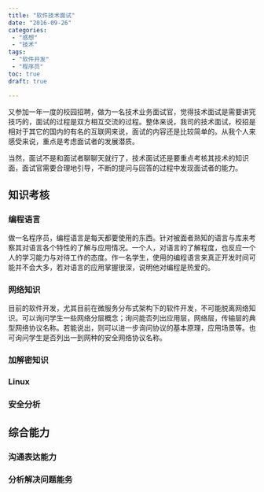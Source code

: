 ```yaml
---
title: "软件技术面试"
date: "2016-09-26"
categories:
 - "感想"
 - "技术"
tags:
 - "软件开发"
 - "程序员"
toc: true
draft: true

---
```


又参加一年一度的校园招聘，做为一名技术业务面试官，觉得技术面试是需要讲究技巧的，面试的过程是双方相互交流的过程。整体来说，我司的技术面试，校招是相对于其它的国内的有名的互联网来说，面试的内容还是比较简单的。从我个人来感受来说，重点是考虑面试者的发展潜质。

当然，面试不是和面试者聊聊天就行了，技术面试还是要重点考核其技术的知识面，面试官需要合理地引导，不断的提问与回答的过程中发现面试者的能力。

## 知识考核

### 编程语言

做一名程序员，编程语言是每天都要使用的东西。针对被面者熟知的语言与库来考察其对语言各个特性的了解与应用情况。一个人，对语言的了解程度，也反应一个人的学习能力与对待工作的态度。作一名学生，使用的编程语言来真正开发时间可能并不会大多，若对语言的应用掌握很深，说明他对编程是热爱的。

### 网络知识

目前的软件开发，尤其目前在微服务分布式架构下的软件开发，不可能脱离网络知识。可以询问学生一些网络分层概念；询问能否列出应用层，网络层，传输层的典型网络协议名称。若能说出，则可以进一步询问协议的基本原理，应用场景等。也可询问学生是否列出一到网种的安全网络协议名称。

### 加解密知识


### Linux


### 安全分析


## 综合能力

### 沟通表达能力

### 分析解决问题能务
